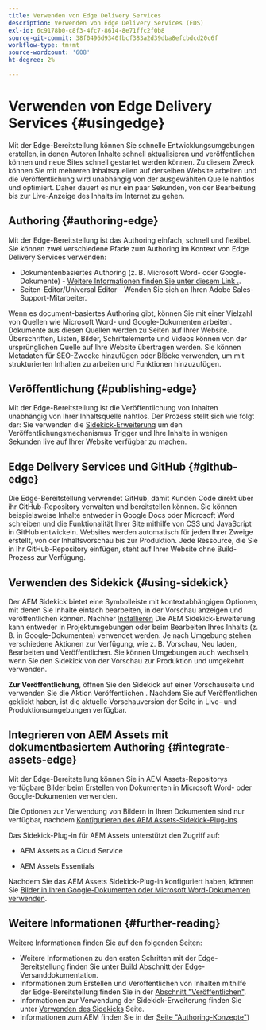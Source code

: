 ```yaml
---
title: Verwenden von Edge Delivery Services
description: Verwenden von Edge Delivery Services (EDS)
exl-id: 6c9178b0-c8f3-4fc7-8614-8e71ffc2f0b8
source-git-commit: 38f0496d9340fbcf383a2d39dba8efcbdcd20c6f
workflow-type: tm+mt
source-wordcount: '608'
ht-degree: 2%

---
```


# Verwenden von Edge Delivery Services {#usingedge}

Mit der Edge-Bereitstellung können Sie schnelle Entwicklungsumgebungen erstellen, in denen Autoren Inhalte schnell aktualisieren und veröffentlichen können und neue Sites schnell gestartet werden können. Zu diesem Zweck können Sie mit mehreren Inhaltsquellen auf derselben Website arbeiten und die Veröffentlichung wird unabhängig von der ausgewählten Quelle nahtlos und optimiert. Daher dauert es nur ein paar Sekunden, von der Bearbeitung bis zur Live-Anzeige des Inhalts im Internet zu gehen.

## Authoring {#authoring-edge}

Mit der Edge-Bereitstellung ist das Authoring einfach, schnell und flexibel. Sie können zwei verschiedene Pfade zum Authoring im Kontext von Edge Delivery Services verwenden:

* Dokumentenbasiertes Authoring (z. B. Microsoft Word- oder Google-Dokumente) - [Weitere Informationen finden Sie unter diesem Link .](https://www.hlx.live/docs/authoring).
* Seiten-Editor/Universal Editor - Wenden Sie sich an Ihren Adobe Sales-Support-Mitarbeiter.

Wenn es document-basiertes Authoring gibt, können Sie mit einer Vielzahl von Quellen wie Microsoft Word- und Google-Dokumenten arbeiten. Dokumente aus diesen Quellen werden zu Seiten auf Ihrer Website. Überschriften, Listen, Bilder, Schriftelemente und Videos können von der ursprünglichen Quelle auf Ihre Website übertragen werden. Sie können Metadaten für SEO-Zwecke hinzufügen oder Blöcke verwenden, um mit strukturierten Inhalten zu arbeiten und Funktionen hinzuzufügen.

## Veröffentlichung {#publishing-edge}

Mit der Edge-Bereitstellung ist die Veröffentlichung von Inhalten unabhängig von Ihrer Inhaltsquelle nahtlos. Der Prozess stellt sich wie folgt dar: Sie verwenden die [Sidekick-Erweiterung](#using-sidekick) um den Veröffentlichungsmechanismus Trigger und Ihre Inhalte in wenigen Sekunden live auf Ihrer Website verfügbar zu machen.

## Edge Delivery Services und GitHub {#github-edge}

Die Edge-Bereitstellung verwendet GitHub, damit Kunden Code direkt über ihr GitHub-Repository verwalten und bereitstellen können. Sie können beispielsweise Inhalte entweder in Google Docs oder Microsoft Word schreiben und die Funktionalität Ihrer Site mithilfe von CSS und JavaScript in GitHub entwickeln. Websites werden automatisch für jeden Ihrer Zweige erstellt, von der Inhaltsvorschau bis zur Produktion. Jede Ressource, die Sie in Ihr GitHub-Repository einfügen, steht auf Ihrer Website ohne Build-Prozess zur Verfügung.

## Verwenden des Sidekick {#using-sidekick}

Der AEM Sidekick bietet eine Symbolleiste mit kontextabhängigen Optionen, mit denen Sie Inhalte einfach bearbeiten, in der Vorschau anzeigen und veröffentlichen können. Nachher [Installieren](https://www.hlx.live/docs/sidekick-extension) Die AEM Sidekick-Erweiterung kann entweder in Projektumgebungen oder beim Bearbeiten Ihres Inhalts (z. B. in Google-Dokumenten) verwendet werden. Je nach Umgebung stehen verschiedene Aktionen zur Verfügung, wie z. B. Vorschau, Neu laden, Bearbeiten und Veröffentlichen. Sie können Umgebungen auch wechseln, wenn Sie den Sidekick von der Vorschau zur Produktion und umgekehrt verwenden.

**Zur Veröffentlichung**, öffnen Sie den Sidekick auf einer Vorschauseite und verwenden Sie die Aktion Veröffentlichen . Nachdem Sie auf Veröffentlichen geklickt haben, ist die aktuelle Vorschauversion der Seite in Live- und Produktionsumgebungen verfügbar.

## Integrieren von AEM Assets mit dokumentbasiertem Authoring {#integrate-assets-edge}

Mit der Edge-Bereitstellung können Sie in AEM Assets-Repositorys verfügbare Bilder beim Erstellen von Dokumenten in Microsoft Word- oder Google-Dokumenten verwenden.

Die Optionen zur Verwendung von Bildern in Ihren Dokumenten sind nur verfügbar, nachdem [Konfigurieren des AEM Assets-Sidekick-Plug-ins](https://www.hlx.live/developer/configuring-aem-assets-sidekick-plugin).

Das Sidekick-Plug-in für AEM Assets unterstützt den Zugriff auf:

* AEM Assets as a Cloud Service

* AEM Assets Essentials

Nachdem Sie das AEM Assets Sidekick-Plug-in konfiguriert haben, können Sie [Bilder in Ihren Google-Dokumenten oder Microsoft Word-Dokumenten verwenden](https://www.hlx.live/docs/aem-assets-sidekick-plugin).

## Weitere Informationen {#further-reading}

Weitere Informationen finden Sie auf den folgenden Seiten:

* Weitere Informationen zu den ersten Schritten mit der Edge-Bereitstellung finden Sie unter [Build](https://www.hlx.live/docs/#build) Abschnitt der Edge-Versanddokumentation.
* Informationen zum Erstellen und Veröffentlichen von Inhalten mithilfe der Edge-Bereitstellung finden Sie in der [Abschnitt &quot;Veröffentlichen&quot;](https://www.hlx.live/docs/authoring).
* Informationen zur Verwendung der Sidekick-Erweiterung finden Sie unter [Verwenden des Sidekicks](https://www.hlx.live/docs/sidekick) Seite.
* Informationen zum AEM finden Sie in der [Seite &quot;Authoring-Konzepte&quot;](/help/sites-authoring/author.md))
